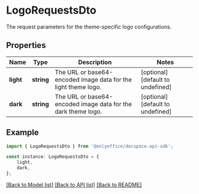 # LogoRequestsDto

The request parameters for the theme-specific logo configurations.

## Properties

Name | Type | Description | Notes
------------ | ------------- | ------------- | -------------
**light** | **string** | The URL or base64-encoded image data for the light theme logo. | [optional] [default to undefined]
**dark** | **string** | The URL or base64-encoded image data for the dark theme logo. | [optional] [default to undefined]

## Example

```typescript
import { LogoRequestsDto } from '@onlyoffice/docspace-api-sdk';

const instance: LogoRequestsDto = {
    light,
    dark,
};
```

[[Back to Model list]](../README.md#documentation-for-models) [[Back to API list]](../README.md#documentation-for-api-endpoints) [[Back to README]](../README.md)
